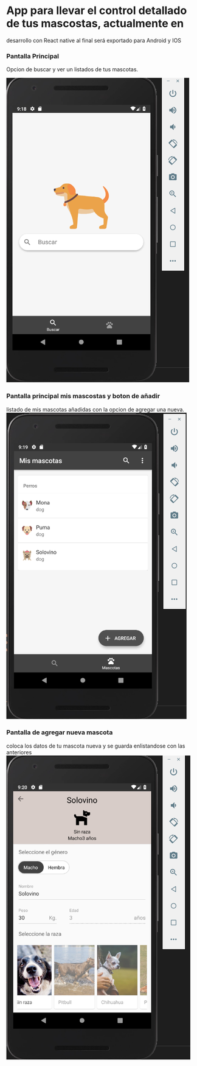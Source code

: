# App para llevar el control detallado de tus mascostas, actualmente en
desarrollo con React native al final será exportado para Android y IOS

### Pantalla Principal
Opcion de buscar y ver un listados de tus mascotas.

<img src="capturas/busqueda.png">

### Pantalla principal mis mascostas y boton de añadir
listado de mis mascotas añadidas con la opcion de agregar una nueva.
<img src="capturas/mypets.png">

### Pantalla de agregar nueva mascota
coloca los datos de tu mascota nueva y se guarda enlistandose con las anteriores
<img src="capturas/raza.png">

